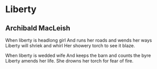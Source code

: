 # Liberty
## Archibald MacLeish
When liberty is headlong girl
And runs her roads and wends her ways
Liberty will shriek and whirl
Her showery torch to see it blaze.

When liberty is wedded wife
And keeps the barn and counts the byre
Liberty amends her life.
She drowns her torch for fear of fire.